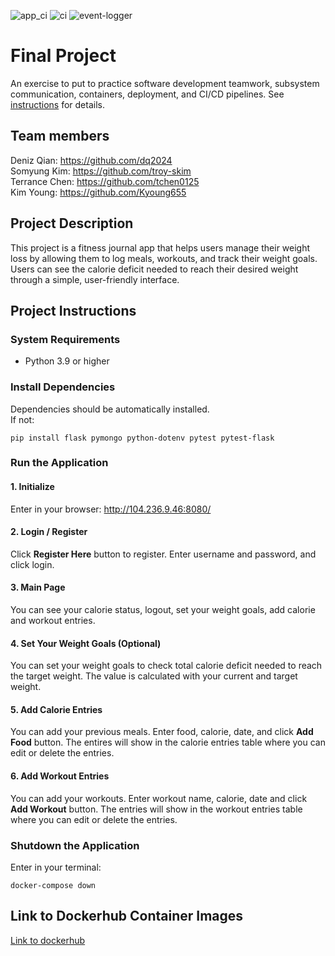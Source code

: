 ![app_ci](https://github.com/software-students-spring2024/5-final-project-spring-2024-dttt5/actions/workflows/app_ci.yml/badge.svg)
![ci](https://github.com/software-students-spring2024/5-final-project-spring-2024-dttt5/actions/workflows/ci.yml/badge.svg)
![event-logger](https://github.com/software-students-spring2024/5-final-project-spring-2024-dttt5/actions/workflows/event-logger.yml/badge.svg)
# Final Project

An exercise to put to practice software development teamwork, subsystem communication, containers, deployment, and CI/CD pipelines. See [instructions](./instructions.md) for details.

## Team members

Deniz Qian: https://github.com/dq2024  
Somyung Kim: https://github.com/troy-skim  
Terrance Chen: https://github.com/tchen0125  
Kim Young: https://github.com/Kyoung655

## Project Description
This project is a fitness journal app that helps users manage their weight loss by allowing them to log meals, workouts, and track their weight goals. Users can see the calorie deficit needed to reach their desired weight through a simple, user-friendly interface.

## Project Instructions

### System Requirements
- Python 3.9 or higher

### Install Dependencies
Dependencies should be automatically installed.  
If not:
```
pip install flask pymongo python-dotenv pytest pytest-flask
```

### Run the Application

#### 1. Initialize
Enter in your browser: http://104.236.9.46:8080/

#### 2. Login / Register
Click **Register Here** button to register. Enter username and password, and click login.

#### 3. Main Page
You can see your calorie status, logout, set your weight goals, add calorie and workout entries.

#### 4. Set Your Weight Goals (Optional)
You can set your weight goals to check total calorie deficit needed to reach the target weight. The value is calculated with your current and target weight.

#### 5. Add Calorie Entries
You can add your previous meals. Enter food, calorie, date, and click **Add Food** button. The entires will show in the calorie entries table where you can edit or delete the entries.

#### 6. Add Workout Entries
You can add your workouts. Enter workout name, calorie, date and click **Add Workout** button. The entries will show in the workout entries table where you can edit or delete the entries.

### Shutdown the Application
Enter in your terminal:
```
docker-compose down
```

## Link to Dockerhub Container Images
[Link to dockerhub](https://hub.docker.com/r/tchen0125/app)